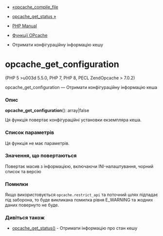 - [«opcache_compile_file](function.opcache-compile-file.md)
- [opcache_get_status »](function.opcache-get-status.md)

- [PHP Manual](index.md)
- [Функції OPcache](ref.opcache.md)
- Отримати конфігураційну інформацію кешу

# opcache_get_configuration

(PHP 5 \>u003d 5.5.0, PHP 7, PHP 8, PECL ZendOpcache \> 7.0.2)

opcache_get_configuration — Отримати конфігураційну інформацію кеша

### Опис

**opcache_get_configuration**(): array\|false

Ця функція повертає конфігураційні установки екземпляра кеша.

### Список параметрів

Ця функція не має параметрів.

### Значення, що повертаються

Повертає масив з інформацією, включаючи INI-налаштування, чорний список та
версію

### Помилки

Якщо використовується `opcache.restrict_api` та поточний шлях підпадає під
заборона, то буде викликана помилка рівня E_WARNING та жодних даних
повернуто не буде.

### Дивіться також

- [opcache_get_status()](function.opcache-get-status.md) - Отримати
інформацію про стан кешу
